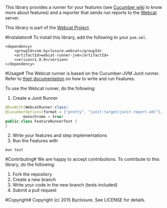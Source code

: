 This library provides a runner for your 
features (see [Cucumber wiki](https://github.com/cucumber/cucumber/wiki/Feature-Introduction) to know more about features)
and a reporter that sends run reports to the [Webcat](http://www.webcat.byclosure.com/) server.

This library is part of the [Webcat Project](http://www.webcat.byclosure.com/).

#Instalation#
To install this library, add the following to your `pom.xml`.

```
<dependency>
    <groupId>com.byclosure.webcat</groupId>
    <artifactId>webcat-runner-jvm</artifactId>
    <version>1.0.0</version>
</dependency>
```

#Usage#
The Webcat runner is based on the Cucumber-JVM Junit runner. Refer to
[their documentation](https://github.com/cucumber/cucumber-jvm) on how to write and run Features.

To use the Webcat runner, do the following:

1. Create a Junit Runner
```java
@RunWith(WebcatRunner.class)
@CucumberOptions(format = {"pretty", "junit:target/junit-report.xml"},
        monochrome = true)
public class FeatureRunnerTest {
}
```
2. Write your features and step implementations
3. Run the Features with
```
mvn test
```


#Contributing#
We are happy to accept contributions.
To contribute to this library, do the following:

1. Fork the repository
2. Create a new branch
3. Write your code in the new branch (tests included)
4. Submit a pull request

#Copyright#
Copyright (c) 2015 Byclosure. See LICENSE for details.